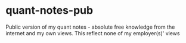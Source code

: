 # quant-notes-pub
Public version of my quant notes - absolute free knowledge from the internet and my own views. This reflect none of my employer(s)' views

